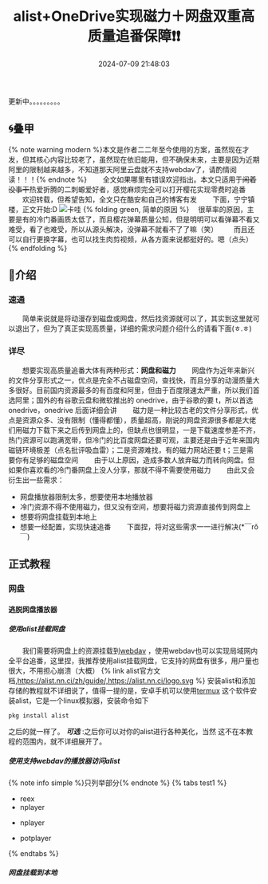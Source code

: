 ﻿---
abbrlink: '0'
title: alist+OneDrive实现磁力＋网盘双重高质量追番保障❗❗
mathjax: true
tags:
  - 教程
categories:
  - 折腾日记
sticky: 2
swiper_index: 2
date: 2024-07-09 21:48:03
---
更新中。。。。。。。。。
## 🌀叠甲
{% note warning modern %}本文是作者二二年至今使用的方案，虽然现在才发，但其核心内容比较老了，虽然现在依旧能用，但不确保未来，主要是因为近期阿里的限制越来越多，不知道那天阿里云盘就不支持webdav了，请酌情阅读！！！{% endnote %}
　　全文如果哪里有错误欢迎指出。本文只适用于~~闲着没事干~~热爱折腾的二刺螈爱好者，感觉麻烦完全可以打开樱花实现零费时追番
　　欢迎转载，但希望告知，全文只在酷安和自己的博客有发
　　下面，宁宁镇楼，正文开始:D 
![卡哇](https://vip.helloimg.com/i/2024/07/31/66a9c5779789a.jpg)
{% folding green, 简单的原因 %}
　很草率的原因，主要是有的冷门番画质太低了，而且樱花弹幕质量公知，但是明明可以看弹幕不看又难受，看了也难受，所以从源头解决，没弹幕不就看不了了嘛（笑）
　　而且还可以自行更换字幕，也可以找生肉剪视频，从各方面来说都挺好的。嗯（点头）
{% endfolding %}
## 🚀介绍
### 速通
　　简单来说就是将动漫存到磁盘或网盘，然后找资源就可以了，其实到这里就可以退出了，但为了真正实现高质量，详细的需求问题介绍什么的请看下面(ㅎ.ㅎ)
### 详尽
　　想要实现高质量追番大体有两种形式：**网盘和磁力**
　　网盘作为近年来新兴的文件分享形式之一，优点是完全不占磁盘空间，查找快，而且分享的动漫质量大多很好。目前国内资源最多的有百度和阿里，但由于百度限速太严重，所以我们首选阿里；国外的有谷歌云盘和微软推出的 onedrive，由于谷歌的要 t，所以首选 onedrive，onedrive 后面详细会讲
　　磁力是一种比较古老的文件分享形式，优点是资源众多、没有限制（懂得都懂），质量超高，刚说的网盘资源很多都是大佬们用磁力下载下来之后传到网盘上的，但缺点也很明显，一是下载速度参差不齐，热门资源可以跑满宽带，但冷门的比百度网盘还要可观，主要还是由于近年来国内磁链环境极差（点名批评吸血雷）；二是资源难找，有的磁力网站还要 t；三是需要你有足够的磁盘空间
　　由于以上原因，造成多数人放弃磁力而转向网盘。但如果你喜欢看的冷门番网盘上没人分享，那就不得不需要使用磁力
　　由此又会衍生出一些需求：
- 网盘播放器限制太多，想要使用本地播放器
- 冷门资源不得不使用磁力，但又没有空间，想要将磁力资源直接传到网盘上
- 想要将网盘挂载到本地上
- 想要一经配置，实现快速追番
　　下面捏，将对这些需求一一进行解决(*￣rǒ￣)
## 正式教程
### 网盘
#### 逃脱网盘播放器
##### 使用alist挂载网盘
　　我们需要将网盘上的资源挂载到[webdav](https://baike.baidu.com/item/WebDAV/4610909)
 ，使用webdav也可以实现局域网内全平台追番，这里捏，我推荐使用alist挂载网盘，它支持的网盘有很多，用户量也很大，不用担心崩溃（大概）
{% link alist官方文档,https://alist.nn.ci/zh/guide/,https://alist.nn.ci/logo.svg %}
安装alist和添加存储的教程就不详细说了，值得一提的是，安卓手机可以使用[termux](https://termux.dev/en/)
这个软件安装alist，它是一个linux模拟器，安装命令如下
```shell
pkg install alist
```
之后的就一样了。
 ***可选*** :之后你可以对你的alist进行各种美化，当然 这不在本教程的范围内，就不详细展开了。
##### 使用支持webdav的播放器访问alist
{% note info simple %}只列举部分{% endnote %}
{% tabs test1 %}
<!-- tab 安卓-->
- reex
- nplayer
<!-- endtab -->

<!-- tab ios -->
- nplayer
<!-- endtab -->

<!-- tab 电脑-->
- potplayer
<!-- endtab -->
{% endtabs %}
##### 网盘挂载到本地